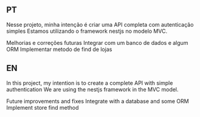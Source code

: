 ## PT
Nesse projeto, minha intenção é criar uma API completa com autenticação simples
Estamos utilizando o framework nestjs no modelo MVC.

Melhorias e correções futuras
Integrar com um banco de dados e algum ORM 
Implementar metodo de find de lojas


## EN
In this project, my intention is to create a complete API with simple authentication
We are using the nestjs framework in the MVC model.

Future improvements and fixes
Integrate with a database and some ORM
Implement store find method
